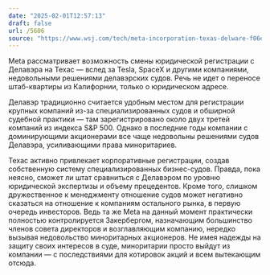 ```yaml
---
date: "2025-02-01T12:57:13"
draft: false
url: /5606
source: "https://www.wsj.com/tech/meta-incorporation-texas-delware-f06e8bab"
---
```


Meta рассматривает возможность смены юридической регистрации с Делавэра на Техас — вслед за Tesla, SpaceX и другими компаниями, недовольными решениями делавэрских судов. Речь не идет о переносе штаб-квартиры из Калифорнии, только о юридическом адресе.

Делавэр традиционно считается удобным местом для регистрации крупных компаний из-за специализированных судов и обширной судебной практики — там зарегистрировано около двух третей компаний из индекса S&P 500. Однако в последние годы компании с доминирующими акционерами все чаще недовольны решениями судов Делавэра, усиливающими права миноритариев.

Техас активно привлекает корпоративные регистрации, создав собственную систему специализированных бизнес-судов. Правда, пока неясно, сможет ли штат сравниться с Делавэром по уровню юридической экспертизы и объему прецедентов. Кроме того, слишком дружественное к менеджменту отношение судов может негативно сказаться на отношение к компаниям остального рынка, в первую очередь инвесторов. Ведь та же Meta на данный момент практически полностью контролируется Закербергом, назначающим большинство членов совета директоров и возглавляющим компанию, нередко вызывая недовольство миноритарных акционеров. Не имея надежды на защиту своих интересов в суде, миноритарии просто выйдут из компании — с последствиями для котировок акций и всем вытекающим отсюда.